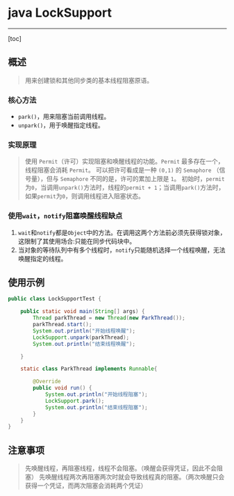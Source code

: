 # java LockSupport

---

[toc]

## 概述

> 用来创建锁和其他同步类的基本线程阻塞原语。

### 核心方法

- `park()`，用来阻塞当前调用线程。
- `unpark()`，用于唤醒指定线程。

### 实现原理

> 使用 `Permit`（许可）实现阻塞和唤醒线程的功能。`Permit` 最多存在一个，线程阻塞会消耗 `Permit`。
> 可以把许可看成是一种 `(0,1)` 的 `Semaphore` （信号量），但与 `Semaphore` 不同的是，许可的累加上限是 `1`。
> 初始时，`permit`为`0`，当调用`unpark()`方法时，线程的`permit + 1`；当调用`park()`方法时，如果`permit`为`0`，则调用线程进入阻塞状态。

### 使用`wait`，`notify`阻塞唤醒线程缺点

1. `wait`和`notify`都是`Object`中的方法。在调用这两个方法前必须先获得锁对象，这限制了其使用场合:只能在同步代码块中。
1. 当对象的等待队列中有多个线程时，`notify`只能随机选择一个线程唤醒，无法唤醒指定的线程。

## 使用示例

```java
public class LockSupportTest {

    public static void main(String[] args) {
        Thread parkThread = new Thread(new ParkThread());
        parkThread.start();
        System.out.println("开始线程唤醒");
        LockSupport.unpark(parkThread);
        System.out.println("结束线程唤醒");

    }

    static class ParkThread implements Runnable{

        @Override
        public void run() {
            System.out.println("开始线程阻塞");
            LockSupport.park();
            System.out.println("结束线程阻塞");
        }
    }
}
```

## 注意事项

> 先唤醒线程，再阻塞线程，线程不会阻塞。（唤醒会获得凭证，因此不会阻塞）
> 先唤醒线程两次再阻塞两次时就会导致线程真的阻塞。（两次唤醒只会获得一个凭证，而两次阻塞会消耗两个凭证）
